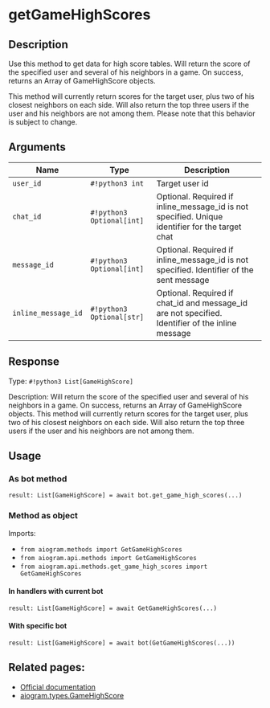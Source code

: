 # getGameHighScores

## Description

Use this method to get data for high score tables. Will return the score of the specified user and several of his neighbors in a game. On success, returns an Array of GameHighScore objects.

This method will currently return scores for the target user, plus two of his closest neighbors on each side. Will also return the top three users if the user and his neighbors are not among them. Please note that this behavior is subject to change.


## Arguments

| Name | Type | Description |
| - | - | - |
| `user_id` | `#!python3 int` | Target user id |
| `chat_id` | `#!python3 Optional[int]` | Optional. Required if inline_message_id is not specified. Unique identifier for the target chat |
| `message_id` | `#!python3 Optional[int]` | Optional. Required if inline_message_id is not specified. Identifier of the sent message |
| `inline_message_id` | `#!python3 Optional[str]` | Optional. Required if chat_id and message_id are not specified. Identifier of the inline message |



## Response

Type: `#!python3 List[GameHighScore]`

Description: Will return the score of the specified user and several of his neighbors in a game. On success, returns an Array of GameHighScore objects. This method will currently return scores for the target user, plus two of his closest neighbors on each side. Will also return the top three users if the user and his neighbors are not among them.


## Usage

### As bot method

```python3
result: List[GameHighScore] = await bot.get_game_high_scores(...)
```

### Method as object

Imports:

- `from aiogram.methods import GetGameHighScores`
- `from aiogram.api.methods import GetGameHighScores`
- `from aiogram.api.methods.get_game_high_scores import GetGameHighScores`

#### In handlers with current bot
```python3
result: List[GameHighScore] = await GetGameHighScores(...)
```

#### With specific bot
```python3
result: List[GameHighScore] = await bot(GetGameHighScores(...))
```



## Related pages:

- [Official documentation](https://core.telegram.org/bots/api#getgamehighscores)
- [aiogram.types.GameHighScore](../types/game_high_score.md)
